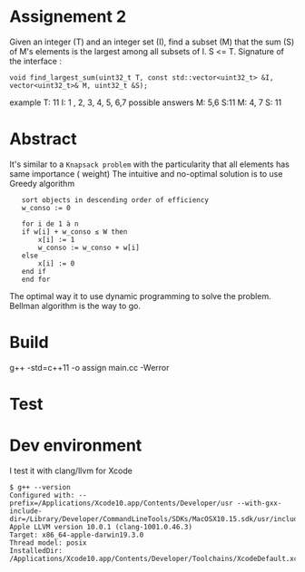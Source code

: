 # Assignement 2

Given an integer (T) and an integer set (I), find a subset (M) that the sum (S) of M's elements is the largest among all subsets of I. S <= T.
Signature of the interface : 

```
void find_largest_sum(​uint32_t​ T, const std::vector<​uint32_t​> &I, vector<​uint32_t​>& M, ​uint32_t​ &S);
```


example
T: 11
I: 1 , 2, 3, 4, 5, 6,7
possible answers M: 5,6
S:11
M: 4, 7 S: 11


# Abstract

 It's similar to a `Knapsack problem` with the particularity that all elements has same importance ( weight)
 The intuitive and no-optimal solution is to use Greedy algorithm 
 ```
    sort objects in descending order of efficiency
    w_conso := 0

    for i de 1 à n
    if w[i] + w_conso ≤ W then
        x[i] := 1
        w_conso := w_conso + w[i]
    else
        x[i] := 0
    end if
    end for
 ```

 The optimal way it to use dynamic programming to solve the problem. Bellman algorithm is the way to go.


# Build

g++ -std=c++11 -o assign main.cc -Werror

# Test

# Dev environment

I test it with clang/llvm for Xcode
```
$ g++ --version
Configured with: --prefix=/Applications/Xcode10.app/Contents/Developer/usr --with-gxx-include-dir=/Library/Developer/CommandLineTools/SDKs/MacOSX10.15.sdk/usr/include/c++/4.2.1
Apple LLVM version 10.0.1 (clang-1001.0.46.3)
Target: x86_64-apple-darwin19.3.0
Thread model: posix
InstalledDir: /Applications/Xcode10.app/Contents/Developer/Toolchains/XcodeDefault.xctoolchain/usr/bin
```